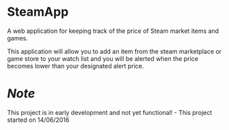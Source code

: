# SteamApp
A web application for keeping track of the price of Steam market items and games.

This application will allow you to add an item from the steam marketplace or game store to your watch list and you will be alerted when the price becomes lower than your designated alert price.

# *Note*
This project is in early development and not yet functional! - This project started on 14/06/2016
